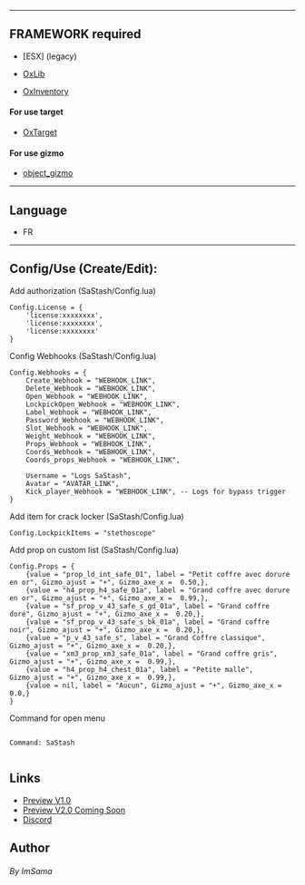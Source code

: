

---

## FRAMEWORK required

* [ESX] (legacy)

* [OxLib](https://github.com/overextended/ox_lib)

* [OxInventory](https://github.com/overextended/ox_inventory)

#### For use target 

* [OxTarget](https://github.com/overextended/ox_target)



#### For use gizmo 

* [object_gizmo](https://github.com/Demigod916/object_gizmo)

---

## Language

* FR

---

## Config/Use (Create/Edit):

Add authorization (SaStash/Config.lua)
```
Config.License = {
    'license:xxxxxxxx',
    'license:xxxxxxxx',
    'license:xxxxxxxx'
}
```


Config Webhooks (SaStash/Config.lua)
```
Config.Webhooks = {
	Create_Webhook = "WEBHOOK_LINK",
	Delete_Webhook = "WEBHOOK_LINK",
	Open_Webhook = "WEBHOOK_LINK",
	LockpickOpen_Webhook = "WEBHOOK_LINK",
	Label_Webhook = "WEBHOOK_LINK",
	Password_Webhook = "WEBHOOK_LINK",
	Slot_Webhook = "WEBHOOK_LINK",
	Weight_Webhook = "WEBHOOK_LINK",
	Props_Webhook = "WEBHOOK_LINK",
	Coords_Webhook = "WEBHOOK_LINK",
	Coords_props_Webhook = "WEBHOOK_LINK",

	Username = "Logs SaStash",
	Avatar = "AVATAR_LINK",
	Kick_player_Webhook = "WEBHOOK_LINK", -- Logs for bypass trigger 
}
```



Add item for crack locker (SaStash/Config.lua)
```
Config.LockpickItems = "stethoscope"
```



Add prop on custom list (SaStash/Config.lua)
```
Config.Props = {
	{value = "prop_ld_int_safe_01", label = "Petit coffre avec dorure en or", Gizmo_ajust = "+", Gizmo_axe_x =  0.50,}, 
	{value = "h4_prop_h4_safe_01a", label = "Grand coffre avec dorure en or", Gizmo_ajust = "+", Gizmo_axe_x =  0.99,}, 
	{value = "sf_prop_v_43_safe_s_gd_01a", label = "Grand coffre doré", Gizmo_ajust = "+", Gizmo_axe_x =  0.20,}, 
	{value = "sf_prop_v_43_safe_s_bk_01a", label = "Grand coffre noir", Gizmo_ajust = "+", Gizmo_axe_x =  0.20,},
	{value = "p_v_43_safe_s", label = "Grand Coffre classique", Gizmo_ajust = "+", Gizmo_axe_x =  0.20,}, 
	{value = "xm3_prop_xm3_safe_01a", label = "Grand coffre gris", Gizmo_ajust = "+", Gizmo_axe_x =  0.99,},
	{value = "h4_prop_h4_chest_01a", label = "Petite malle", Gizmo_ajust = "+", Gizmo_axe_x =  0.99,},
	{value = nil, label = "Aucun", Gizmo_ajust = "+", Gizmo_axe_x =  0.0,}  
}
```

Command for open menu

```

Command: SaStash


```


## Links

* [Preview V1.0](https://youtu.be/fem26Jopmwg)
* [Preview V2.0 Coming Soon](https://youtu.be/)
* [Discord](https://discord.gg/FAZBexrgtx)



## Author

###### By ImSama

